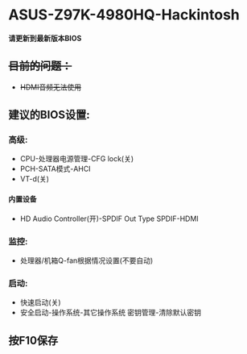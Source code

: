 # ASUS-Z97K-4980HQ-Hackintosh  
**请更新到最新版本BIOS**
## ~~目前的问题：~~
* ~~HDMI音频无法使用~~  
## 建议的BIOS设置:  
### 高级:
* CPU-处理器电源管理-CFG lock(关)   
* PCH-SATA模式-AHCI   
* VT-d(关)  
#### 内置设备
* HD Audio Controller(开)-SPDIF Out Type SPDIF-HDMI  
### 监控:  
* 处理器/机箱Q-fan根据情况设置(不要自动)  
### 启动:  
* 快速启动(关)  
* 安全启动-操作系统-其它操作系统 密钥管理-清除默认密钥  
## 按F10保存
